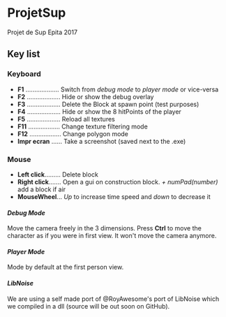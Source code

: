 ProjetSup
=========

Projet de Sup Epita 2017

## Key list
### Keyboard

* **F1** ................... Switch from *debug mode* to *player mode* or vice-versa
* **F2** ................... Hide or show the debug overlay
* **F3** ................... Delete the Block at spawn point (test purposes)
* **F4** ................... Hide or show the 8 hitPoints of the player
* **F5** ................... Reload all textures
* **F11** .................. Change texture filtering mode
* **F12** .................. Change polygon mode
* **Impr ecran** ...... Take a screenshot (saved next to the .exe)

### Mouse
* **Left click**......... Delete block
* **Right click**....... Open a gui on construction block. *+ numPad(number)* add a block if air
* **MouseWheel**... *Up* to increase time speed and *down* to decrease it

#### *Debug Mode*
Move the camera freely in the 3 dimensions. Press **Ctrl** to move the character as if you were in first view. It won't move the camera anymore.

#### *Player Mode*
Mode by default at the first person view.

#### *LibNoise*
We are using a self made port of @RoyAwesome's port of LibNoise which we compiled in a dll (source will be out soon on GitHub).